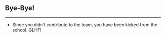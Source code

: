 ## Bye-Bye!

---

* Since you didn't contribute to the team, you have been kicked from the school. GLHF!